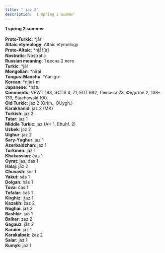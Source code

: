 ```yaml
---
title: " jaz 2"
description:  1 spring 2 summer
---
```

<strong> 1 spring 2 summer</strong><br><br>
<strong>Proto-Turkic</strong>:  *jāŕ<br>
<strong>Altaic etymology</strong>:  Altaic etymology<br>
<strong> Proto-Altaic</strong>:  *ni̯ā́ŕ[à]<br>
<strong>Nostratic</strong>:  Nostratic<br>
<strong>Russian meaning</strong>:  1 весна 2 лето<br>
<strong>Turkic</strong>:  *jāŕ<br>
<strong>Mongolian</strong>:  *nirai<br>
<strong>Tungus-Manchu</strong>:  *ńar-gu-<br>
<strong>Korean</strong>:  *njǝ̀rɨ́-m<br>
<strong>Japanese</strong>:  *nátù<br>
<strong>Comments</strong>:  VEWT 193, ЭСТЯ 4, 71, EDT 982, Лексика 73, Федотов 2, 138-139, Stachowski 100.<br>
<strong>Old Turkic</strong>:  jaz 2 (Orkh., OUygh.)<br>
<strong>Karakhanid</strong>:  jaz 2 (MK)<br>
<strong>Turkish</strong>:  jaz 2<br>
<strong>Tatar</strong>:  jaz 1<br>
<strong>Middle Turkic</strong>:  jaz (AH 1, Ettuhf. 2)<br>
<strong>Uzbek</strong>:  jɔz 2<br>
<strong>Uighur</strong>:  jaz 2<br>
<strong>Sary-Yughur</strong>:  jaz 1<br>
<strong>Azerbaidzhan</strong>:  jaz 1<br>
<strong>Turkmen</strong>:  jāz 1<br>
<strong>Khakassian</strong>:  čas 1<br>
<strong>Oyrat</strong>:  jas, d́as 1<br>
<strong>Halaj</strong>:  jāz 2<br>
<strong>Chuvash</strong>:  śor 1<br>
<strong>Yakut</strong>:  sās 1<br>
<strong>Dolgan</strong>:  hās 1<br>
<strong>Tuva</strong>:  čas 1<br>
<strong>Tofalar</strong>:  čaš 1<br>
<strong>Kirghiz</strong>:  ǯaz 1<br>
<strong>Kazakh</strong>:  žaz 2<br>
<strong>Noghai</strong>:  jaz 2<br>
<strong>Bashkir</strong>:  jaδ 1<br>
<strong>Balkar</strong>:  zaz 2<br>
<strong>Gagauz</strong>:  jāz 2<br>
<strong>Karaim</strong>:  jaz 1<br>
<strong>Karakalpak</strong>:  žaz 2<br>
<strong>Salar</strong>:  jaz 1<br>
<strong>Kumyk</strong>:  jaz 1<br>


